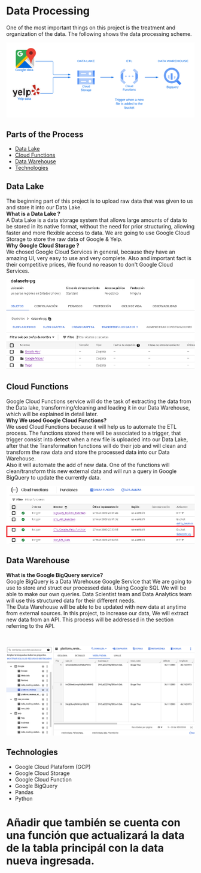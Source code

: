 # **Data Processing**

One of the most important things on this project is the treatment and organization of the data. The following shows the data processing scheme. 

<img src="./src/Data_Warehouse.png" alt="Data Warehouse Process">

## Parts of the Process

- [Data Lake](#data-lake)
- [Cloud Functions](#cloud-functions)
- [Data Warehouse](#data-warehouse)
- [Technologies](#technologies)

## Data Lake

The beginning part of this project is to upload raw data that was given to us and store it into our Data Lake.
</br>
**What is a Data Lake ?**
</br>
A Data Lake is a data storage system that allows large amounts of data to be stored in its native format, without the need for prior structuring, allowing faster and more flexible access to data. We are going to use Google Cloud Storage to store the raw data of Google & Yelp.
</br>
**Why Google Cloud Storage ?**
</br>
We chosed Google Cloud Services in general, because they have an amazing UI, very easy to use and very complete. Also and important fact is their competitive prices, We found no reason to don't Google Cloud Services.
</br>

<p align=center><img src="./src/Data_Lake_Screenshot.PNG" alt="Data Lake"></p>


## Cloud Functions

Google Cloud Functions service will do the task of extracting the data from the Data lake, transforming/cleaning and loading it in our Data Warehouse, which will be explained in detail later.
</br>
**Why We used Google Cloud Functions?**
</br>
We used Cloud Functions because it will help us to automate the ETL process. The functions stored there will be associated to a trigger, that trigger consist into detect when a new file is uploaded into our Data Lake, after that the Transformation functions will do their job and will clean and transform the raw data and store the processed data into our Data Warehouse.
</br>
Also it will automate the add of new data. One of the functions will clean/transform this new external data and will run a query in Google BigQuery to update the currently data.

<p align=center><img src="./src/Cloud_Functions.PNG" alt="Cloud Functions"></p>

## Data Warehouse
**What is the Google BigQuery service?**
</br>
Google BigQuery is a Data Warehouse Google Service that We are going to use to store and struct our processed data. Using Google SQL We will be able to make our own queries. Data Scientist team and Data Analytics team will use this structured data for their different needs.
</br>
The Data Warehouse will be able to be updated with new data at anytime from external sources. In this project, to increase our data, We will extract new data from an API. This process will be addressed in the section referring to the API.

</br>

<p align=center><img src="./src/Data_Warehouse_Screenshot.PNG" alt="Data Warehouse"></p>

## Technologies

* Google Cloud Plataform (GCP)
* Google Cloud Storage
* Google Cloud Function
* Google BigQuery
* Pandas
* Python

# Añadir que también se cuenta con una función que actualizará la data de la tabla principál con la data nueva ingresada.


